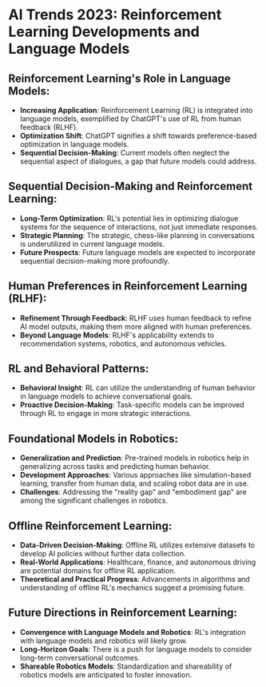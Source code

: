 
# AI Trends 2023: Reinforcement Learning Developments and Language Models

## Reinforcement Learning's Role in Language Models:
- **Increasing Application**: Reinforcement Learning (RL) is integrated into language models, exemplified by ChatGPT's use of RL from human feedback (RLHF).
- **Optimization Shift**: ChatGPT signifies a shift towards preference-based optimization in language models.
- **Sequential Decision-Making**: Current models often neglect the sequential aspect of dialogues, a gap that future models could address.

## Sequential Decision-Making and Reinforcement Learning:
- **Long-Term Optimization**: RL's potential lies in optimizing dialogue systems for the sequence of interactions, not just immediate responses.
- **Strategic Planning**: The strategic, chess-like planning in conversations is underutilized in current language models.
- **Future Prospects**: Future language models are expected to incorporate sequential decision-making more profoundly.

## Human Preferences in Reinforcement Learning (RLHF):
- **Refinement Through Feedback**: RLHF uses human feedback to refine AI model outputs, making them more aligned with human preferences.
- **Beyond Language Models**: RLHF's applicability extends to recommendation systems, robotics, and autonomous vehicles.

## RL and Behavioral Patterns:
- **Behavioral Insight**: RL can utilize the understanding of human behavior in language models to achieve conversational goals.
- **Proactive Decision-Making**: Task-specific models can be improved through RL to engage in more strategic interactions.

## Foundational Models in Robotics:
- **Generalization and Prediction**: Pre-trained models in robotics help in generalizing across tasks and predicting human behavior.
- **Development Approaches**: Various approaches like simulation-based learning, transfer from human data, and scaling robot data are in use.
- **Challenges**: Addressing the "reality gap" and "embodiment gap" are among the significant challenges in robotics.

## Offline Reinforcement Learning:
- **Data-Driven Decision-Making**: Offline RL utilizes extensive datasets to develop AI policies without further data collection.
- **Real-World Applications**: Healthcare, finance, and autonomous driving are potential domains for offline RL application.
- **Theoretical and Practical Progress**: Advancements in algorithms and understanding of offline RL's mechanics suggest a promising future.

## Future Directions in Reinforcement Learning:
- **Convergence with Language Models and Robotics**: RL's integration with language models and robotics will likely grow.
- **Long-Horizon Goals**: There is a push for language models to consider long-term conversational outcomes.
- **Shareable Robotics Models**: Standardization and shareability of robotics models are anticipated to foster innovation.
